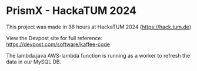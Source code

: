 # PrismX - HackaTUM 2024
This project was made in 36 hours at HackaTUM 2024 (https://hack.tum.de)

View the Devpost site for full reference: https://devpost.com/software/kaffee-code


The lambda.java AWS-lambda function is running as a worker to refresh the data in our MySQL DB.
